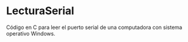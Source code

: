 # LecturaSerial
Código en C para leer el puerto serial de una computadora con sistema operativo Windows.
